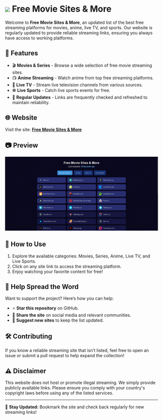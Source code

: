 # <img src="favicon.ico" width="24"> Free Movie Sites & More

Welcome to **Free Movie Sites & More**, an updated list of the best free streaming platforms for movies, anime, live TV, and sports. Our website is regularly updated to provide reliable streaming links, ensuring you always have access to working platforms.

## 🚀 Features

- 🎬 **Movies & Series** - Browse a wide selection of free movie streaming sites.
- 📺 **Anime Streaming** - Watch anime from top free streaming platforms.
- 📡 **Live TV** - Stream live television channels from various sources.
- ⚽ **Live Sports** - Catch live sports events for free.
- 🔄 **Regular Updates** - Links are frequently checked and refreshed to maintain reliability.

## 🌐 Website

Visit the site: **[Free Movie Sites & More](https://movie-sites.github.io/)**

## 📷 Preview

![Website Preview](screenshot.png)

## 📌 How to Use

1. Explore the available categories: Movies, Series, Anime, Live TV, and Live Sports.
2. Click on any site link to access the streaming platform.
3. Enjoy watching your favorite content for free!

## 📢 Help Spread the Word

Want to support the project? Here’s how you can help:

- ⭐ **Star this repository** on GitHub.
- 📣 **Share the site** on social media and relevant communities.
- 📝 **Suggest new sites** to keep the list updated.

## 🛠️ Contributing

If you know a reliable streaming site that isn’t listed, feel free to open an issue or submit a pull request to help expand the collection!

## ⚠️ Disclaimer

This website does not host or promote illegal streaming. We simply provide publicly available links. Please ensure you comply with your country's copyright laws before using any of the listed services.

---

🔗 **Stay Updated:** Bookmark the site and check back regularly for new streaming links!

